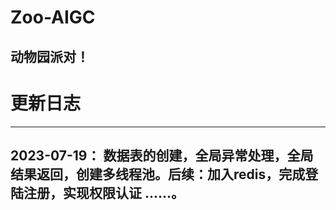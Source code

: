 # Zoo-AIGC
## 动物园派对！
# 更新日志
------
2023-07-19：
数据表的创建，全局异常处理，全局结果返回，创建多线程池。后续：加入redis，完成登陆注册，实现权限认证 ......。
------


